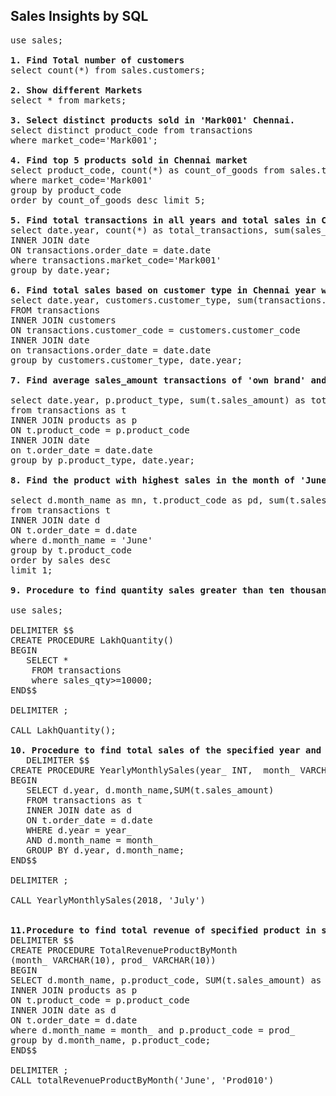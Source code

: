 ## Sales Insights by SQL 
<pre>
use sales; 

<b>1. Find Total number of customers</b>
select count(*) from sales.customers;

<b>2. Show different Markets</b>
select * from markets;

<b>3. Select distinct products sold in 'Mark001' Chennai. </b>
select distinct product_code from transactions 
where market_code='Mark001'; 

<b>4. Find top 5 products sold in Chennai market </b>
select product_code, count(*) as count_of_goods from sales.transactions
where market_code='Mark001'
group by product_code 
order by count_of_goods desc limit 5;

<b>5. Find total transactions in all years and total sales in Chennai </b>
select date.year, count(*) as total_transactions, sum(sales_amount) as total_sales FROM transactions 
INNER JOIN date
ON transactions.order_date = date.date
where transactions.market_code='Mark001'
group by date.year;  

<b>6. Find total sales based on customer type in Chennai year wise</b>
select date.year, customers.customer_type, sum(transactions.sales_amount) as total_sales
FROM transactions
INNER JOIN customers
ON transactions.customer_code = customers.customer_code
INNER JOIN date
on transactions.order_date = date.date
group by customers.customer_type, date.year; 

<b>7. Find average sales_amount transactions of 'own brand' and 'distribution.' year wise</b>

select date.year, p.product_type, sum(t.sales_amount) as total_sales 
from transactions as t
INNER JOIN products as p
ON t.product_code = p.product_code
INNER JOIN date
on t.order_date = date.date
group by p.product_type, date.year; 

<b>8. Find the product with highest sales in the month of 'June'</b>

select d.month_name as mn, t.product_code as pd, sum(t.sales_amount) as sales
from transactions t 
INNER JOIN date d 
ON t.order_date = d.date
where d.month_name = 'June'
group by t.product_code
order by sales desc 
limit 1;

<b>9. Procedure to find quantity sales greater than ten thousand</b>

use sales; 

DELIMITER $$
CREATE PROCEDURE LakhQuantity()
BEGIN 
   SELECT *
    FROM transactions
    where sales_qty>=10000; 
END$$

DELIMITER ; 

CALL LakhQuantity(); 

<b>10. Procedure to find total sales of the specified year and month</b> 
   DELIMITER $$
CREATE PROCEDURE YearlyMonthlySales(year_ INT,  month_ VARCHAR(10))
BEGIN 
   SELECT d.year, d.month_name,SUM(t.sales_amount) 
   FROM transactions as t
   INNER JOIN date as d
   ON t.order_date = d.date 
   WHERE d.year = year_ 
   AND d.month_name = month_ 
   GROUP BY d.year, d.month_name;
END$$ 
   
DELIMITER ; 
   
CALL YearlyMonthlySales(2018, 'July') 


<b>11.Procedure to find total revenue of specified product in specified month</b>                                         
DELIMITER $$ 
CREATE PROCEDURE TotalRevenueProductByMonth
(month_ VARCHAR(10), prod_ VARCHAR(10))
BEGIN  
SELECT d.month_name, p.product_code, SUM(t.sales_amount) as total_sales from transactions as t
INNER JOIN products as p 
ON t.product_code = p.product_code 
INNER JOIN date as d
ON t.order_date = d.date 
where d.month_name = month_ and p.product_code = prod_
group by d.month_name, p.product_code;
END$$ 

DELIMITER ; 
CALL totalRevenueProductByMonth('June', 'Prod010')
</pre>
